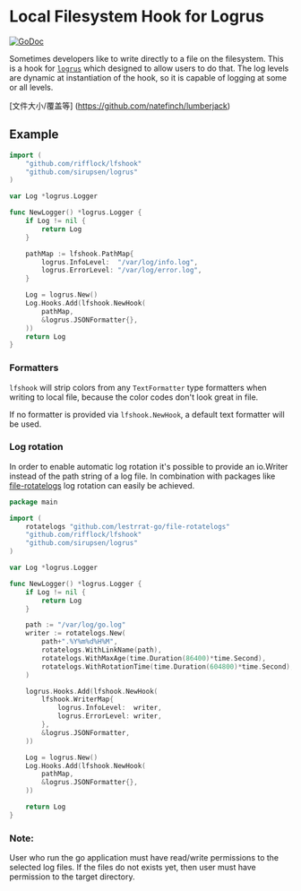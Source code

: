 # Local Filesystem Hook for Logrus

[![GoDoc](https://godoc.org/github.com/rifflock/lfshook?status.svg)](http://godoc.org/github.com/rifflock/lfshook)

Sometimes developers like to write directly to a file on the filesystem. This is a hook for [`logrus`](https://github.com/sirupsen/logrus) which designed to allow users to do that. The log levels are dynamic at instantiation of the hook, so it is capable of logging at some or all levels.

[文件大小/覆盖等] (https://github.com/natefinch/lumberjack)

## Example
```go
import (
	"github.com/rifflock/lfshook"
	"github.com/sirupsen/logrus"
)

var Log *logrus.Logger

func NewLogger() *logrus.Logger {
	if Log != nil {
		return Log
	}

	pathMap := lfshook.PathMap{
		logrus.InfoLevel:  "/var/log/info.log",
		logrus.ErrorLevel: "/var/log/error.log",
	}

	Log = logrus.New()
	Log.Hooks.Add(lfshook.NewHook(
		pathMap,
		&logrus.JSONFormatter{},
	))
	return Log
}
```

### Formatters
`lfshook` will strip colors from any `TextFormatter` type formatters when writing to local file, because the color codes don't look great in file.

If no formatter is provided via `lfshook.NewHook`, a default text formatter will be used.

### Log rotation
In order to enable automatic log rotation it's possible to provide an io.Writer instead of the path string of a log file.
In combination with packages like [file-rotatelogs](https://github.com/lestrrat-go/file-rotatelogs) log rotation can easily be achieved.

```go
package main

import (
	rotatelogs "github.com/lestrrat-go/file-rotatelogs"
	"github.com/rifflock/lfshook"
	"github.com/sirupsen/logrus"
)

var Log *logrus.Logger

func NewLogger() *logrus.Logger {
	if Log != nil {
		return Log
	}

	path := "/var/log/go.log"
	writer := rotatelogs.New(
		path+".%Y%m%d%H%M",
		rotatelogs.WithLinkName(path),
		rotatelogs.WithMaxAge(time.Duration(86400)*time.Second),
		rotatelogs.WithRotationTime(time.Duration(604800)*time.Second),
	)

	logrus.Hooks.Add(lfshook.NewHook(
		lfshook.WriterMap{
			logrus.InfoLevel:  writer,
			logrus.ErrorLevel: writer,
		},
		&logrus.JSONFormatter,
	))

	Log = logrus.New()
	Log.Hooks.Add(lfshook.NewHook(
		pathMap,
		&logrus.JSONFormatter{},
	))

	return Log
}
```

### Note:
User who run the go application must have read/write permissions to the selected log files. If the files do not exists yet, then user must have permission to the target directory.
